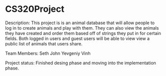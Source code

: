 # CS320Project
Description: This project is is an animal database that will allow people to log in to create animals and play with them. They can
also view the animals they have created and order them based off of strings they put in for certain fields. Both logged in users
and guest users will be able to view view a public list of animals that users share.

Team Members:
Seth
John 
Yevgeniy
Vinh

Project status:
Finished desing phase and moving into the implementation phase.